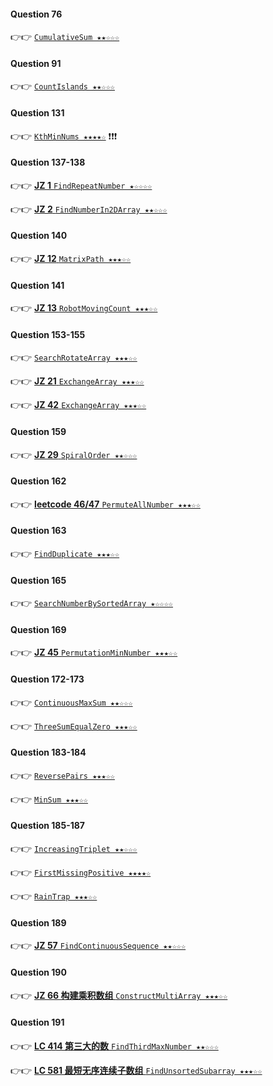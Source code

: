 #### Question 76

👉👉  [`CumulativeSum ★★☆☆☆`](https://github.com/jevishoo/algorithm_learning/blob/master/code/Array/CumulativeSum.java)

#### Question 91

👉👉  [`CountIslands ★★☆☆☆`](https://github.com/jevishoo/algorithm_learning/blob/master/code/Array/CountIslands.java)

#### Question 131

👉👉  [`KthMinNums ★★★★☆`](https://github.com/jevishoo/algorithm_learning/blob/master/code/Array/KthMinNums.java) ❗❗❗

#### Question 137-138

👉👉  [**JZ 1** `FindRepeatNumber ★☆☆☆☆`](https://github.com/jevishoo/algorithm_learning/blob/master/code/Array/FindRepeatNumber.java)

👉👉  [**JZ 2** `FindNumberIn2DArray ★★☆☆☆`](https://github.com/jevishoo/algorithm_learning/blob/master/code/Array/FindNumberIn2DArray.java)

#### Question 140

👉👉  [**JZ 12** `MatrixPath ★★★☆☆`](https://github.com/jevishoo/algorithm_learning/blob/master/code/Array/MatrixPath.java)

#### Question 141

👉👉  [**JZ 13** `RobotMovingCount ★★★☆☆`](https://github.com/jevishoo/algorithm_learning/blob/master/code/Array/RobotMovingCount.java)

#### Question 153-155

👉👉  [`SearchRotateArray ★★★☆☆`](https://github.com/jevishoo/algorithm_learning/blob/master/code/Array/SearchRotateArray.java)

👉👉  [**JZ 21** `ExchangeArray ★★★☆☆`](https://github.com/jevishoo/algorithm_learning/blob/master/code/Array/ExchangeArray.java)

👉👉  [**JZ 42** `ExchangeArray ★★★☆☆`](https://github.com/jevishoo/algorithm_learning/blob/master/code/Array/ExchangeArray.java)

#### Question 159

👉👉  [**JZ 29** `SpiralOrder ★★☆☆☆`](https://github.com/jevishoo/algorithm_learning/blob/master/code/Array/SpiralOrder.java)

#### Question 162

👉👉  [**leetcode 46/47** `PermuteAllNumber ★★★☆☆`](https://github.com/jevishoo/algorithm_learning/blob/master/code/Array/PermuteAllNumber.java)

#### Question 163

👉👉  [`FindDuplicate ★★★☆☆`](https://github.com/jevishoo/algorithm_learning/blob/master/code/Array/FindDuplicate.java)

#### Question 165

👉👉  [`SearchNumberBySortedArray ★☆☆☆☆`](https://github.com/jevishoo/algorithm_learning/blob/master/code/Array/SearchNumberBySortedArray.java)

#### Question 169

👉👉  [**JZ 45** `PermutationMinNumber ★★★☆☆`](https://github.com/jevishoo/algorithm_learning/blob/master/code/Array/PermutationMinNumber.java)

#### Question 172-173

👉👉  [`ContinuousMaxSum ★★☆☆☆`](https://github.com/jevishoo/algorithm_learning/blob/master/code/Array/ContinuousMaxSum.java)

👉👉  [`ThreeSumEqualZero ★★★☆☆`](https://github.com/jevishoo/algorithm_learning/blob/master/code/Array/ThreeSumEqualZero.java)

#### Question 183-184

👉👉  [`ReversePairs ★★★☆☆`](https://github.com/jevishoo/algorithm_learning/blob/master/code/Array/ReversePairs.java)

👉👉  [`MinSum ★★★☆☆`](https://github.com/jevishoo/algorithm_learning/blob/master/code/Array/MinSum.java)

#### Question 185-187

👉👉  [`IncreasingTriplet ★★☆☆☆`](https://github.com/jevishoo/algorithm_learning/blob/master/code/Array/IncreasingTriplet.java)

👉👉  [`FirstMissingPositive ★★★★☆`](https://github.com/jevishoo/algorithm_learning/blob/master/code/Array/FirstMissingPositive.java)

👉👉  [`RainTrap ★★★☆☆`](https://github.com/jevishoo/algorithm_learning/blob/master/code/Array/RainTrap.java)

#### Question 189

👉👉  [**JZ 57** `FindContinuousSequence ★★☆☆☆`](https://github.com/jevishoo/algorithm_learning/blob/master/code/Array/FindContinuousSequence.java)

#### Question 190

👉👉  [**JZ 66 构建乘积数组** `ConstructMultiArray ★★★☆☆`](https://github.com/jevishoo/algorithm_learning/blob/master/code/Array/ConstructMultiArray.java)

#### Question 191

👉👉  [**LC 414 第三大的数** `FindThirdMaxNumber ★★☆☆☆`](https://github.com/jevishoo/algorithm_learning/blob/master/code/Array/FindThirdMaxNumber.java)

👉👉  [**LC 581 最短无序连续子数组** `FindUnsortedSubarray ★★★☆☆`](https://github.com/jevishoo/algorithm_learning/blob/master/code/Array/FindUnsortedSubarray.java)

